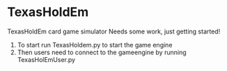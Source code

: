 # TexasHoldEm
TexasHoldEm card game simulator
Needs some work, just getting started!

1) To start run TexasHoldem.py to start the game engine
2) Then users need to connect to the gameengine by running TexasHolEmUser.py


